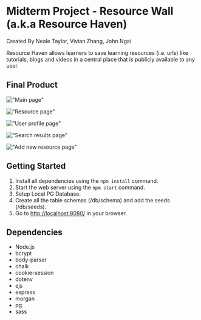 # Midterm Project - Resource Wall (a.k.a Resource Haven)

Created By Neale Taylor, Vivian Zhang, John Ngai

Resource Haven allows learners to save learning resources (i.e. urls) like tutorials, blogs and videos in a central place that is publicly available to any user.

## Final Product

!["Main page"]()

!["Resource page"]()

!["User profile page"]()

!["Search results page"]()

!["Add new resource page"]()

## Getting Started

1. Install all dependencies using the `npm install` command.
2. Start the web server using the `npm start` command.
3. Setup Local PG Database.
4. Create all the table schemas (/db/schema) and add the seeds (/db/seeds).
5. Go to <http://localhost:8080/> in your browser.

## Dependencies

* Node.js
* bcrypt
* body-parser
* chalk
* cookie-session
* dotenv
* ejs
* express
* morgan
* pg
* sass

